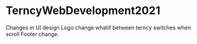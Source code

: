 # TerncyWebDevelopment2021
Changes in UI design 
Logo change whatif between terncy switches when scroll
Footer change. 
